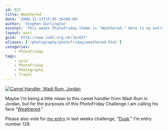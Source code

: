 ```yaml
---
id: 837
title: Weathered
date: '2008-12-13T15:05:26+00:00'
author: 'Stephen Darlington'
excerpt: 'This weeks PhotoFriday theme is "Weathered." Here is my entry.'
layout: post
guid: 'http://www.zx81.org.uk/?p=837'
aliases: ['/photography/photofriday/weathered.html']
categories:
    - PhotoFriday
tags:
    - asia
    - PhotoFriday
    - Photography
    - Travel
---
```


[![Camel Handler, Wadi Rum, Jordan](https://i0.wp.com/farm4.staticflickr.com/3782/10817484206_b095e18f05.jpg?resize=333%2C500)](http://www.flickr.com/photos/stephendarlington/10817484206/ "Camel Handler, Wadi Rum, Jordan by stephendarlington, on Flickr")

Maybe I’m being a little mean to this camel handler from Wadi Rum in Jordan, but for the purposes of this PhotoFriday Challenge I am calling his face “[Weathered](http://www.photofriday.com/archives/challenge/000833.php).”

Please also vote for [my entry](/photography/photofriday/dusk.html) in last weeks challenge, “[Dusk](http://www.photofriday.com/linkviewer.php?id=831).” I’m entry number 128.